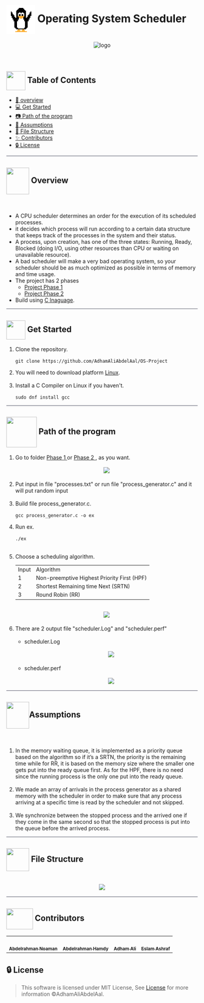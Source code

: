 <div align= >
   

# <img align=center width=75px height=75px src="https://raw.githubusercontent.com/MaruanBO/MaruanBO/master/assets/linux.gif"> Operating System Scheduler


</div>
<p align="center">
   <img align="center" width=600px height=450px src="https://cdn.dribbble.com/users/1555712/screenshots/5356776/microsoft.gif" alt="logo">
</p>

<p align="center"> 
    <br> 
</p>

## <img align= center width=50px height=50px src="https://thumbs.gfycat.com/HeftyDescriptiveChimneyswift-size_restricted.gif"> Table of Contents

- <a href ="#about"> 📙 overview</a>
- <a href ="#Started"> 💻 Get Started</a>
- <a href ="#Path"> 📷 Path of the program</a>
- <a href ="#Assumptions"> 📃 Assumptions</a>
- <a href ="#Structure"> 📁  File Structure</a>
- <a href ="#Contributors"> ✨ Contributors</a> 
- <a href ="#License"> 🔒 License</a> 
<hr style="background-color: #4b4c60"></hr>

 <a id = "about"></a>

## <img align="center"  width =60px  height =70px src="https://media2.giphy.com/media/Yn4nioYWSZMqiPNVuD/giphy.gif?cid=ecf05e47m5h78yoqhdkg8pq54o5qsxhdoltjxyfe08d4vxvg&rid=giphy.gif&ct=s"> Overview
<br>
<ul> 
<li>
A CPU scheduler determines an order for the execution of its scheduled processes.</li>
<li>it decides which process will run according to a certain data structure that keeps track of the processes in the system and their status.</li>
<li>A process, upon creation, has one of the three states: Running, Ready, Blocked (doing I/O, using other resources than CPU or waiting on unavailable resource).</li>
<li>
A bad scheduler will make a very bad operating system, so your scheduler should be as much optimized as possible in terms of memory and time usage.
</li>

<li>
The project has 2 phases

 - <a href="https://github.com/AdhamAliAbdelAal/OS-Project/blob/master/Project%20Phase%201.pdf">Project Phase 1</a>
 - <a href="https://github.com/AdhamAliAbdelAal/OS-Project/blob/master/Project%20Phase%202.pdf">Project Phase 2</a>
</li>
<li> Build using <a href="https://en.wikipedia.org/wiki/C_(programming_language)">C lnaguage</a>.</li>
</ul>
<hr style="background-color: #4b4c60"></hr>
<a id = "Started"></a>

## <img  align= center width=50px height=50px src="https://c.tenor.com/HgX89Yku5V4AAAAi/to-the-moon.gif"> Get Started 

<ol>
<li>Clone the repository.

<br>

```
git clone https://github.com/AdhamAliAbdelAal/OS-Project
```

</li>
<li> You will need to download platform <a href="https://www.linux.org/">Linux</a>. </li>
<br>
<li>  Install a C Compiler on Linux if you haven't.

<br>

```
sudo dnf install gcc
```
</li>
</ol>
<hr style="background-color: #4b4c60"></hr>


## <img align= "center" width=80px height=80px src="https://media2.giphy.com/media/dAu3qBzpmXstCTimDv/giphy.gif?cid=ecf05e475rq4hwxg7usfm1go2dc1pl5gpbnvo1izu6ph4yuh&rid=giphy.gif&ct=s"> Path of the program <a id ="Path"></a>

<ol>
<li>Go to folder <a href="https://github.com/AdhamAliAbdelAal/OS-Project/tree/master/Phase%201/code">Phase 1 </a>
or  <a href="https://github.com/AdhamAliAbdelAal/OS-Project/tree/master/Phase%202/code">Phase 2 </a> , as you want.
<div  align= "center"  >
<br>

 <img src="https://user-images.githubusercontent.com/71986226/182129022-8e52e601-cb15-4ada-9ce5-64834521d84f.png">

 </div>

</li>
<br>
<li>Put input in file "processes.txt" or run file "process_generator.c" and it will put random input </li>
<br>
<li> Build file process_generator.c.

<br>

```
gcc process_generator.c -o ex
```
</li>
<li> Run ex.

<br>

```
./ex
```
</li>
<br>
<li>Choose a scheduling algorithm.

<br>
<table>
<tr>
<td>Input</td>
<td>Algorithm</td>
</tr>
<tr>
<td>1</td>
<td>Non-preemptive Highest Priority First (HPF)</td>
</tr>
<tr>
<td>2</td>
<td>Shortest Remaining time Next (SRTN)</td>
</tr>
<tr>
<td>3</td>
<td>Round Robin (RR)</td>
</tr>
</table>
<div  align= "center"  >
<br>
 <img  src="https://user-images.githubusercontent.com/71986226/182130330-a6f0caad-70fa-4a68-a14c-631d28132a82.png">

 </div>
</li>
<br>
<li>
There are 2 output file "scheduler.Log" and "scheduler.perf"
<ul>
<br>
<li>scheduler.Log
<div  align= "center"  >
<br>

 <img src="https://user-images.githubusercontent.com/71986226/182129431-22801211-7e73-4b94-a1c0-6eb473ebefa9.png">

 </div>
</li>
<br>
<li>scheduler.perf
<div  align= "center"  >
<br>

 <img src="https://user-images.githubusercontent.com/71986226/182129632-ec5c139e-4ced-4506-a482-58222727a1ea.png">

 </div>
</li>
<ul>
</li>
</ol>
<hr style="background-color: #4b4c60"></hr>
 <a id ="Assumptions"></a>

## <img align= "center" width=60px height=70px src="https://media2.giphy.com/media/8pEnqbR2gapFekW4KK/giphy.gif?cid=ecf05e47ire2dp6wrcli5orn0gddraxve7sug4v3753pquxa&rid=giphy.gif&ct=s">Assumptions
<br>
<ol>
<li>
In the memory waiting queue, it is implemented as a priority queue based on the algorithm so if it’s a SRTN, the priority is the remaining time while for RR, it is based on the memory size where the smaller one gets put into the ready queue first. As for the HPF, there is no need since the running process is the only one put into the ready queue.
</li>
<br>
<li>
We made an array of arrivals in the process generator as a shared memory with the scheduler in order to make sure that any process arriving at a specific time is read by the scheduler and not skipped.
</li>
<br>
<li>We synchronize between the stopped process and the arrived one if they come in the same second so that the stopped process is put into the queue before the arrived process.
</li>
</ol>

<hr style="background-color: #4b4c60"></hr>
<a id="Structure"> </a>

## <img align= center width=60px height=60px src="https://media1.giphy.com/media/igsIZv3VwIIlRIpq5G/giphy.gif?cid=ecf05e47faatmwdhcst7c2d4eontr459hjd35zf3an324elo&rid=giphy.gif&ct=s"> File Structure 
<br>
<div align= center>
<img   src="https://user-images.githubusercontent.com/71986226/182103221-e5d5b882-f846-4794-814f-5f42403948a8.png">
</div>

<hr style="background-color: #4b4c60"></hr>

## <img  align="center" width= 70px height =55px src="https://media0.giphy.com/media/Xy702eMOiGGPzk4Zkd/giphy.gif?cid=ecf05e475vmf48k83bvzye3w2m2xl03iyem3tkuw2krpkb7k&rid=giphy.gif&ct=s"> Contributors <a id ="Contributors"></a>

<table align="center" >
  <tr>
     <td align="center"><a href="https://github.com/AbdelrahmanNoaman"><img src="https://avatars.githubusercontent.com/u/76150639?v=4" width="200px;" alt=""/><br /><sub><b>Abdelrahman Noaman</b></sub></a><br /></td>
    <td align="center"><a href="https://github.com/abdelrahman0123"><img src="https://avatars.githubusercontent.com/u/67989900?v=4" width="200px;" alt=""/><br /><sub><b>Abdelrahman Hamdy</b></sub></a><br /></td>
     <td align="center"><a href="https://github.com/AdhamAliAbdelAal" ><img src="https://avatars.githubusercontent.com/u/83884426?v=4" width="200px;" alt=""/><br /><sub><b>Adham Ali</b></sub></a><br />
    </td>
     <td align="center"><a href="https://github.com/EslamAsHhraf"><img src="https://avatars.githubusercontent.com/u/71986226?v=4" width="200px;" alt=""/><br /><sub><b>Eslam Ashraf</b></sub></a><br /></td>
  </tr>
</table>

## 🔒 License <a id ="License"></a>

>This software is licensed under MIT License, See [License](https://github.com/AdhamAliAbdelAal/MP-Processor-Game/blob/master/LICENSE) for more information ©AdhamAliAbdelAal.

